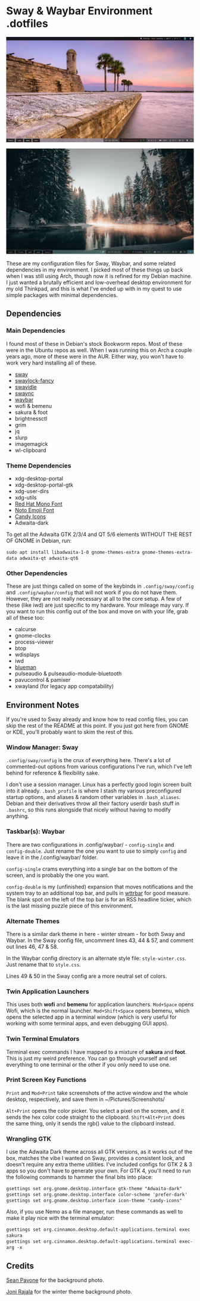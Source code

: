# Sway & Waybar Environment .dotfiles

![main theme](https://raw.githubusercontent.com/HumphreyBoaGart/dotfiles/master/screenshot.png)

![alternate theme](https://raw.githubusercontent.com/HumphreyBoaGart/dotfiles/master/screenshot-winter.png)

These are my configuration files for Sway, Waybar, and some related dependencies in my environment. I picked most of these things up back when I was still using Arch, though now it is refined for my Debian machine. I just wanted a brutally efficient and low-overhead desktop environment for my old Thinkpad, and this is what I've ended up with in my quest to use simple packages with minimal dependencies.

## Dependencies

### Main Dependencies

I found most of these in Debian's stock Bookworm repos. Most of these were in the Ubuntu repos as well. When I was running this on Arch a couple years ago, more of these were in the AUR. Either way, you won't have to work very hard installing all of these.

- [sway](https://github.com/swaywm/sway)
- [swaylock-fancy](https://github.com/Big-B/swaylock-fancy)
- [swayidle](https://github.com/swaywm/swayidle)
- [swaync](https://github.com/ErikReider/SwayNotificationCenter)
- [waybar](https://github.com/Alexays/Waybar)
- wofi & bemenu
- sakura & foot
- brightnessctl
- grim
- jq
- slurp
- imagemagick
- wl-clipboard

### Theme Dependencies

- xdg-desktop-portal
- xdg-desktop-portal-gtk
- xdg-user-dirs
- xdg-utils
- [Red Hat Mono Font](https://github.com/RedHatOfficial/RedHatFont)
- [Noto Emoji Font](https://github.com/googlefonts/noto-emoji)
- [Candy Icons](https://github.com/EliverLara/candy-icons)
- Adwaita-dark

To get all the Adwaita GTK 2/3/4 and QT 5/6 elements WITHOUT THE REST OF GNOME in Debian, run:
```
sudo apt install libadwaita-1-0 gnome-themes-extra gnome-themes-extra-data adwaita-qt adwaita-qt6
```

### Other Dependencies

These are just things called on some of the keybinds in `.config/sway/config` and `.config/waybar/config` that will not work if you do not have them. However, they are not really necessary at all to the core setup. A few of these (like iwd) are just specific to my hardware. Your mileage may vary. If you want to run this config out of the box and move on with your life, grab all of these too:

- calcurse
- gnome-clocks
- process-viewer
- btop
- wdisplays
- iwd
- [blueman](https://github.com/blueman-project/blueman)
- pulseaudio & pulseaudio-module-bluetooth
- pavucontrol & pamixer
- xwayland (for legacy app compatability)

## Environment Notes

If you're used to Sway already and know how to read config files, you can skip the rest of the README at this point. If you just got here from GNOME or KDE, you'll probably want to skim the rest of this.

### Window Manager: Sway

`.config/sway/config` is the crux of everything here. There's a lot of commented-out options from various configurations I've run, which I've left behind for reference & flexibility sake.

I don't use a session manager. Linux has a perfectly good login screen built into it already. `.bash_profile` is where I stash my various preconfigured startup options, and aliases & random other variables in `.bash_aliases`. Debian and their derivatives throw all their factory userdir bash stuff in `.bashrc`, so this runs alongside that nicely without having to modify anything.

### Taskbar(s): Waybar

There are two configurations in .config/waybar/ - `config-single` and `config-double`. Just rename the one you want to use to simply `config` and leave it in the /.config/waybar/ folder.

`config-single` crams everything into a single bar on the bottom of the screen, and is probably the one you want.

`config-double` is my (unfinished) expansion that moves notifications and the system tray to an additional top bar, and pulls in [wttrbar](https://github.com/bjesus/wttrbar) for good measure. The blank spot on the left of the top bar is for an RSS headline ticker, which is the last missing puzzle piece of this environment.

### Alternate Themes

There is a similar dark theme in here - winter stream - for both Sway and Waybar. In the Sway config file, uncomment lines 43, 44 & 57, and comment out lines 46, 47 & 58.

In the Waybar config directory is an alternate style file: `style-winter.css`. Just rename that to `style.css`.

Lines 49 & 50 in the Sway config are a more neutral set of colors.

### Twin Application Launchers

This uses both **wofi** and **bemenu** for application launchers. `Mod+Space` opens Wofi, which is the normal launcher. `Mod+Shift+Space` opens bemenu, which opens the selected app in a terminal window (which is very useful for working with some terminal apps, and even debugging GUI apps).

### Twin Terminal Emulators

Terminal exec commands I have mapped to a mixture of **sakura** and **foot**. This is just my weird preference. You can go through yourself and set everything to one terminal or the other if you only need to use one.

### Print Screen Key Functions

`Print` and `Mod+Print` take screenshots of the active window and the whole desktop, respectively, and save them in ~/Pictures/Screenshots/

`Alt+Print` opens the color picker. You select a pixel on the screen, and it sends the hex color code straight to the clipboard. `Shift+Alt+Print` does the same thing, only it sends the rgb() value to the clipboard instead.

### Wrangling GTK

I use the Adwaita Dark theme across all GTK versions, as it works out of the box, matches the vibe I wanted on Sway, provides a consistent look, and doesn't require any extra theme utilities. I've included configs for GTK 2 & 3 apps so you don't have to generate your own. For GTK 4, you'll need to run the following commands to hammer the final bits into place:
```
gsettings set org.gnome.desktop.interface gtk-theme "Adwaita-dark"
gsettings set org.gnome.desktop.interface color-scheme 'prefer-dark'
gsettings set org.gnome.desktop.interface icon-theme "candy-icons"
```

Also, if you use Nemo as a file manager, run these commands as well to make it play nice with the terminal emulator:
```
gsettings set org.cinnamon.desktop.default-applications.terminal exec sakura
gsettings set org.cinnamon.desktop.default-applications.terminal exec-arg -x
```

## Credits

[Sean Pavone](https://www.seanpavonephoto.com) for the background photo.

[Joni Rajala](https://unsplash.com/@johnnyborderland) for the winter theme background photo.
